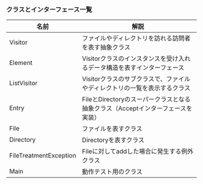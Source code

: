 ### クラスとインターフェース一覧
| 名前 | 解説 |
| ---- | ---- |
| Visitor | ファイルやディレクトリを訪れる訪問者を表す抽象クラス |
| Element | Visitorクラスのインスタンスを受け入れるデータ構造を表すインターフェース |
| ListVisitor | Visitorクラスのサブクラスで、ファイルやディレクトリの一覧を表示するクラス |
| Entry | FileとDirectoryのスーパークラスとなる抽象クラス（Acceptインターフェースを実装） |
| File | ファイルを表すクラス |
| Directory | Directoryを表すクラス |
| FileTreatmentException | Fileに対してaddした場合に発生する例外クラス |
| Main | 動作テスト用のクラス |
